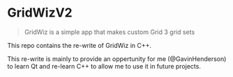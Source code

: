 # GridWizV2

> GridWiz is a simple app that makes custom Grid 3 grid sets

This repo contains the re-write of GridWiz in C++. 

This re-write is mainly to provide an oppertunity for me (@GavinHenderson) to learn Qt and re-learn C++ to allow me to use it in future projects.
